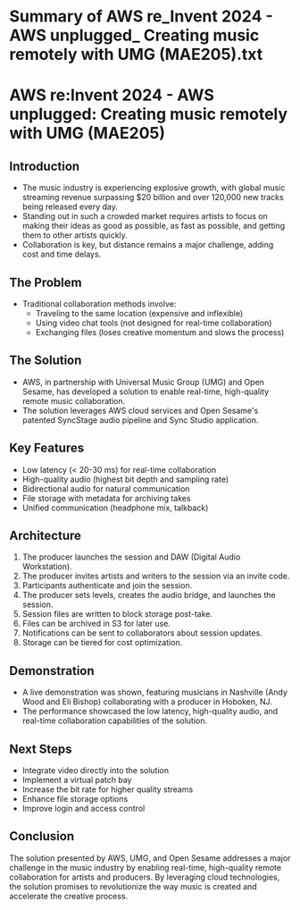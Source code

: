 # Summary of AWS re_Invent 2024 - AWS unplugged_ Creating music remotely with UMG (MAE205).txt

# AWS re:Invent 2024 - AWS unplugged: Creating music remotely with UMG (MAE205)

## Introduction

- The music industry is experiencing explosive growth, with global music streaming revenue surpassing $20 billion and over 120,000 new tracks being released every day.
- Standing out in such a crowded market requires artists to focus on making their ideas as good as possible, as fast as possible, and getting them to other artists quickly.
- Collaboration is key, but distance remains a major challenge, adding cost and time delays.

## The Problem

- Traditional collaboration methods involve:
  - Traveling to the same location (expensive and inflexible)
  - Using video chat tools (not designed for real-time collaboration)
  - Exchanging files (loses creative momentum and slows the process)

## The Solution

- AWS, in partnership with Universal Music Group (UMG) and Open Sesame, has developed a solution to enable real-time, high-quality remote music collaboration.
- The solution leverages AWS cloud services and Open Sesame's patented SyncStage audio pipeline and Sync Studio application.

## Key Features

- Low latency (< 20-30 ms) for real-time collaboration
- High-quality audio (highest bit depth and sampling rate)
- Bidirectional audio for natural communication
- File storage with metadata for archiving takes
- Unified communication (headphone mix, talkback)

## Architecture

1. The producer launches the session and DAW (Digital Audio Workstation).
2. The producer invites artists and writers to the session via an invite code.
3. Participants authenticate and join the session.
4. The producer sets levels, creates the audio bridge, and launches the session.
5. Session files are written to block storage post-take.
6. Files can be archived in S3 for later use.
7. Notifications can be sent to collaborators about session updates.
8. Storage can be tiered for cost optimization.

## Demonstration

- A live demonstration was shown, featuring musicians in Nashville (Andy Wood and Eli Bishop) collaborating with a producer in Hoboken, NJ.
- The performance showcased the low latency, high-quality audio, and real-time collaboration capabilities of the solution.

## Next Steps

- Integrate video directly into the solution
- Implement a virtual patch bay
- Increase the bit rate for higher quality streams
- Enhance file storage options
- Improve login and access control

## Conclusion

The solution presented by AWS, UMG, and Open Sesame addresses a major challenge in the music industry by enabling real-time, high-quality remote collaboration for artists and producers. By leveraging cloud technologies, the solution promises to revolutionize the way music is created and accelerate the creative process.